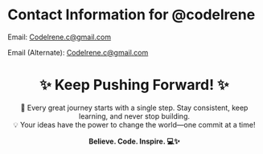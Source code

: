  <!DOCTYPE html>
<html lang="en">
<head>
  <meta charset="UTF-8">
  <meta name="viewport" content="width=device-width, initial-scale=1.0">
  <title>Contact Information</title>
</head>
<body>
  <h1>Contact Information for @codelrene</h1>
  <p>Email: <a href="mailto:Codelrene.c@gmail.com">Codelrene.c@gmail.com</a></p>
  <!-- The email address is repeated below if needed -->
  <p>Email (Alternate): <a href="mailto:Codelrene.c@gmail.com">Codelrene.c@gmail.com</a></p>
</body>
 
</html>
<h1 align="center">✨ Keep Pushing Forward! ✨</h1>

<p align="center">
    🚀 Every great journey starts with a single step. Stay consistent, keep learning, and never stop building. <br>
    💡 Your ideas have the power to change the world—one commit at a time! 
</p>

<p align="center">
    <strong>Believe. Code. Inspire. 💻✨</strong>
</p>

